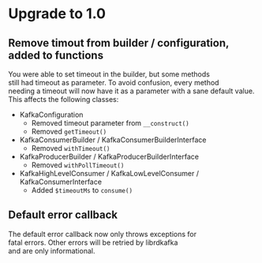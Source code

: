 # Upgrade to 1.0
## Remove timout from builder / configuration, added to functions
You were able to set timeout in the builder, but some methods  
still had timeout as parameter. To avoid confusion, every method  
needing a timeout will now have it as a parameter with a sane default value.  
This affects the following classes:  
- KafkaConfiguration
    - Removed timeout parameter from `__construct()`  
    - Removed `getTimeout()`
- KafkaConsumerBuilder / KafkaConsumerBuilderInterface
    - Removed `withTimeout()`
- KafkaProducerBuilder / KafkaProducerBuilderInterface
    - Removed `withPollTimeout()`
- KafkaHighLevelConsumer / KafkaLowLevelConsumer / KafkaConsumerInterface
    - Added `$timeoutMs` to `consume()`

## Default error callback
The default error callback now only throws exceptions for  
fatal errors. Other errors will be retried by librdkafka  
and are only informational.